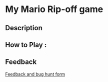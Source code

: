 # My Mario Rip-off game

## Description

## How to Play :
[](my_game.exe)
## Feedback
[Feedback and bug hunt form](https://docs.google.com/forms/d/e/1FAIpQLSeDoRiU4Wt1U3mo6UOqmRQpiv-cwk86AG0H2hB7AIbvzfwHHw/viewform?usp=sf_link)
